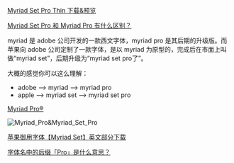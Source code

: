 [Myriad Set Pro Thin 下载&预览](http://www.zitikoudai.com/en-fonts/M/1410/Myriad-Set-Pro-Thin.html)

[Myriad Set Pro 和 Myriad Pro 有什么区别？](https://www.zhihu.com/question/25145856)

myriad 是 adobe 公司开发的一款西文字体，myriad pro 是其后期的升级版。而苹果向 adobe 公司定制了一款字体，是以 myriad 为原型的，完成后在市面上叫做“myriad set”，后期升级为“myriad set pro了”。

大概的感觉你可以这么理解：

- adobe --> myriad --> myriad pro  
- apple --> myriad set --> myriad set pro  

[Myriad Pro®](http://www.myfonts.com/fonts/adobe/myriad/)

![Myriad_Pro&Myriad_Set_Pro](https://pic1.zhimg.com/ceba78f3a245d8651c2ae1cf823c1778_r.jpg)

[苹果御用字体【Myriad Set】英文部分下载](http://bbs.feng.com/read-htm-tid-7655434.html)

[字体名中的后缀「Pro」是什么意思？](https://www.zhihu.com/question/20378103)
